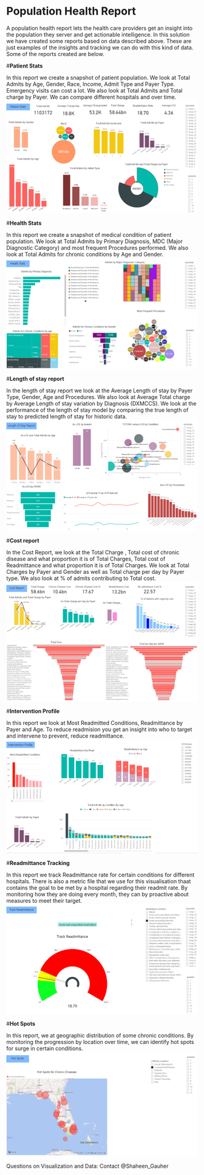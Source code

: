 # Population Health Report 

A population health report lets the health care providers get an insight into the population they server and get actionable intelligence. In this solution we have created some reports based on data described above. These are just examples of the insights and tracking we can do with this kind of data. Some of the reports created are below.  


#**Patient Stats**
 
In this report we create a snapshot of patient population. We look at Total Admits by Age, Gender, Race, Income, Admit Type and Payer Type. Emergency visits can cost a lot. We also look at Total Admits and Total charge by Payer. We can compare different hospitals and over time.
![Solution Diagram Picture](https://raw.githubusercontent.com/Azure/cortana-intelligence-population-health-management/master/ManualDeploymentGuide/media/pbi_PatientStats.PNG?token=AKE1nfE4Dc97-UK7mFOEAucMGXHr4bWWks5ZEsPCwA%3D%3D)


#**Health Stats**

In this report we create a snapshot of medical condition of patient population. We look at Total Admits by Primary Diagnosis, MDC (Major Diagnostic Category) and most frequent Procedures performed. We also look at Total Admits for chronic conditions by Age and Gender.
![](https://raw.githubusercontent.com/Azure/cortana-intelligence-population-health-management/master/ManualDeploymentGuide/media/pbi_HealthStats.PNG?token=AKE1ne5sDT1RvOO9FsyvxKmVUkMbexFzks5ZEsPywA%3D%3D)

#**Length of stay report**

In the length of stay report we look at the Average Length of stay by Payer Type, Gender, Age and Procedures. We also look at Average Total charge by Average Length of stay variation by Diagnosis (DXMCCS). We look at the performance of the length of stay model by comparing the true length of stay to predicted length of stay for historic data.
![](https://raw.githubusercontent.com/Azure/cortana-intelligence-population-health-management/master/ManualDeploymentGuide/media/pbi_LengthofStayReport.PNG?token=AKE1na8Nk1hj2GDOev12SzLmNL0cRKgmks5ZEsd2wA%3D%3D)

#**Cost report**

In the Cost Report, we look at the Total Charge , Total cost of chronic disease and what proportion it is of Total Charges, Total cost of Readmittance and what proportion it is of Total Charges. We look at Total Charges by Payer and Gender as well as Total charge per day by Payer type. We also look at % of admits contributing to Total cost.
![](https://raw.githubusercontent.com/Azure/cortana-intelligence-population-health-management/master/ManualDeploymentGuide/media/pbi_CostReport.PNG?token=AKE1nQ9Oh6XBxhJfqmoDRbDS6pkBjSosks5ZEsQhwA%3D%3D)

#**Intervention Profile**

In this report we look at Most Readmitted Conditions, Readmittance by Payer and Age. To reduce readmision you get an insight into who to target and intervene to prevent, reduce readmittance.
![](https://raw.githubusercontent.com/Azure/cortana-intelligence-population-health-management/master/ManualDeploymentGuide/media/pbi_InterventionProfile.PNG?token=AKE1naPMkyaxxXmPA026q6rJ_ydYtgn_ks5ZEsZ4wA%3D%3D)

#**Readmittance Tracking**

In this report we track Readmittance rate for certain conditions for different hospitals. There is also a metric file that we use for this visualisation thaat contains the goal to be met by a hospital regarding their readmit rate. By monitoring how they are doing every month, they can by proactive about measures to meet their target.
![](https://raw.githubusercontent.com/Azure/cortana-intelligence-population-health-management/master/ManualDeploymentGuide/media/pbi_ReadmittanceTracking.PNG?token=AKE1nYmgG2S41kFJ1KT99eGJ7_v5r9ikks5ZEsRIwA%3D%3D)

#**Hot Spots**

In this report, we at geographic distribution of some chronic conditions. By monitoring the progression by location over time, we can identify hot spots for surge in certain conditions. 
![](https://raw.githubusercontent.com/Azure/cortana-intelligence-population-health-management/master/ManualDeploymentGuide/media/pbi_HotSpots.PNG?token=AKE1nQgOE15-xwSNAfmF_KpN6eS6jCDnks5ZEsRtwA%3D%3D)

Questions on Visualization and Data: Contact @Shaheen_Gauher
